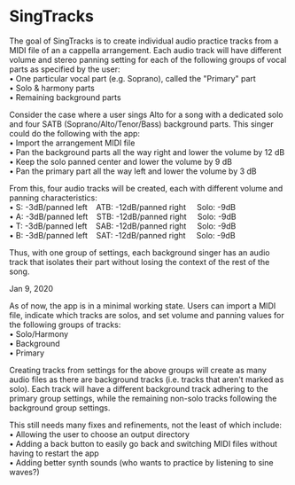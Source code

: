 # SingTracks

The goal of SingTracks is to create individual audio practice tracks from a MIDI file of an a cappella arrangement. Each audio track will have  different volume and stereo panning setting for each of the following groups of vocal parts as specified by the user:<br>
• One particular vocal part (e.g. Soprano), called the "Primary" part<br>
• Solo & harmony parts<br>
• Remaining background parts<br>

Consider the case where a user sings Alto for a song with a dedicated solo and four SATB (Soprano/Alto/Tenor/Bass) background parts. This singer could do the following with the app:<br>
• Import the arrangement MIDI file<br>
• Pan the background parts all the way right and lower the volume by 12 dB<br>
• Keep the solo panned center and lower the volume by 9 dB<br>
• Pan the primary part all the way left and lower the volume by 3 dB<br>

From this, four audio tracks will be created, each with different volume and panning characteristics:<br>
• S: -3dB/panned left&nbsp;&nbsp;&nbsp;&nbsp;ATB: -12dB/panned right&nbsp;&nbsp;&nbsp;&nbsp;  Solo: -9dB<br>
• A: -3dB/panned left&nbsp;&nbsp;&nbsp;&nbsp;STB: -12dB/panned right&nbsp;&nbsp;&nbsp;&nbsp;  Solo: -9dB<br>
• T: -3dB/panned left&nbsp;&nbsp;&nbsp;&nbsp;SAB: -12dB/panned right&nbsp;&nbsp;&nbsp;&nbsp;  Solo: -9dB<br>
• B: -3dB/panned left&nbsp;&nbsp;&nbsp;&nbsp;SAT: -12dB/panned right&nbsp;&nbsp;&nbsp;&nbsp;  Solo: -9dB<br>

Thus, with one group of settings, each background singer has an audio track that isolates their part without losing the context of the rest of the song.

Jan 9, 2020

As of now, the app is in a minimal working state. Users can import a MIDI file, indicate which tracks are solos, and set volume and panning values for the following groups of tracks:<br>
• Solo/Harmony<br>
• Background<br>
• Primary<br>

Creating tracks from settings for the above groups will create as many audio files as there are background tracks (i.e. tracks that aren't marked as solo). Each track will have a different background track adhering to the primary group settings, while the remaining non-solo tracks following the background group settings.

This still needs many fixes and refinements, not the least of which include:<br>
• Allowing the user to choose an output directory <br>
• Adding a back button to easily go back and switching MIDI files without having to restart the app <br>
• Adding better synth sounds (who wants to practice by listening to sine waves?)
